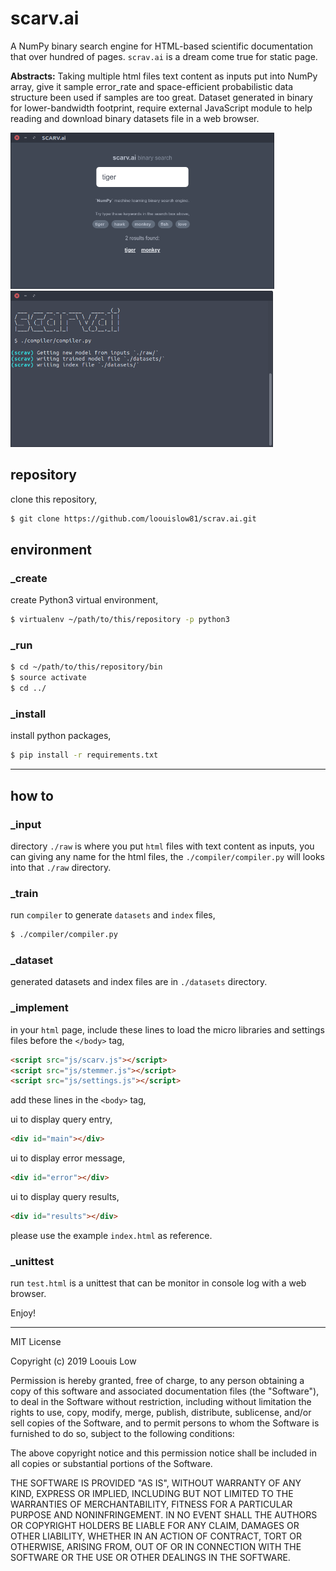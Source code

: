 # scarv.ai

A NumPy binary search engine for HTML-based scientific documentation that over hundred of pages. `scrav.ai` is a dream come true for static page.

**Abstracts:** Taking multiple html files text content as inputs put into NumPy array, give it sample error_rate and space-efficient probabilistic data structure been used if samples are too great. Dataset generated in binary for lower-bandwidth footprint, require
external JavaScript module to help reading and download binary datasets file in a web browser.

<p align="left">
  <img src="Screenshot_1.png" height="250">
  <img src="Screenshot_2.png" height="250">
</p>

## repository

clone this repository,

```bash
$ git clone https://github.com/loouislow81/scrav.ai.git

```

## environment

### _create

create Python3 virtual environment,

```bash
$ virtualenv ~/path/to/this/repository -p python3
```

### _run

```bash
$ cd ~/path/to/this/repository/bin
$ source activate
$ cd ../
```

### _install

install python packages,

```bash
$ pip install -r requirements.txt
```
---

## how to

### _input

directory `./raw` is where you put `html` files with text content as inputs, you can giving any name for the html files, the `./compiler/compiler.py` will looks into that `./raw` directory.

### _train

run `compiler` to generate `datasets` and `index` files,

```bash
$ ./compiler/compiler.py
```

### _dataset

generated datasets and index files are in `./datasets` directory.

### _implement

in your `html` page, include these lines to load the micro libraries and settings files before the `</body>` tag,

```html
<script src="js/scarv.js"></script>
<script src="js/stemmer.js"></script>
<script src="js/settings.js"></script>
```

add these lines in the `<body>` tag,

ui to display query entry,

```html
<div id="main"></div>
```

ui to display error message,

```html
<div id="error"></div>
```

ui to display query results,

```html
<div id="results"></div>
```

please use the example `index.html` as reference.

### _unittest

run `test.html` is a unittest that can be monitor in console log with a web browser.

Enjoy!

---

MIT License

Copyright (c) 2019 Loouis Low

Permission is hereby granted, free of charge, to any person obtaining a copy
of this software and associated documentation files (the "Software"), to deal
in the Software without restriction, including without limitation the rights
to use, copy, modify, merge, publish, distribute, sublicense, and/or sell
copies of the Software, and to permit persons to whom the Software is
furnished to do so, subject to the following conditions:

The above copyright notice and this permission notice shall be included in all
copies or substantial portions of the Software.

THE SOFTWARE IS PROVIDED "AS IS", WITHOUT WARRANTY OF ANY KIND, EXPRESS OR
IMPLIED, INCLUDING BUT NOT LIMITED TO THE WARRANTIES OF MERCHANTABILITY,
FITNESS FOR A PARTICULAR PURPOSE AND NONINFRINGEMENT. IN NO EVENT SHALL THE
AUTHORS OR COPYRIGHT HOLDERS BE LIABLE FOR ANY CLAIM, DAMAGES OR OTHER
LIABILITY, WHETHER IN AN ACTION OF CONTRACT, TORT OR OTHERWISE, ARISING FROM,
OUT OF OR IN CONNECTION WITH THE SOFTWARE OR THE USE OR OTHER DEALINGS IN THE
SOFTWARE.
